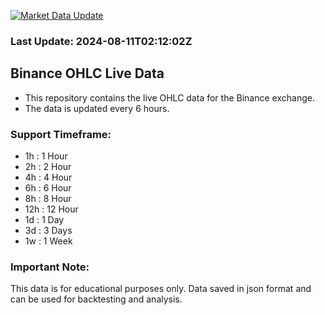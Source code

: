 [![Market Data Update](https://github.com/cdw1p/Binance-OHLC-Live/actions/workflows/market-data-update.yml/badge.svg?branch=main)](https://github.com/cdw1p/Binance-OHLC-Live/actions/workflows/market-data-update.yml)

### Last Update: 2024-08-11T02:12:02Z

## Binance OHLC Live Data
- This repository contains the live OHLC data for the Binance exchange.
- The data is updated every 6 hours.

### Support Timeframe: 
- 1h : 1 Hour
- 2h : 2 Hour
- 4h : 4 Hour
- 6h : 6 Hour
- 8h : 8 Hour
- 12h : 12 Hour
- 1d : 1 Day
- 3d : 3 Days
- 1w : 1 Week

### Important Note:
This data is for educational purposes only. Data saved in json format and can be used for backtesting and analysis.